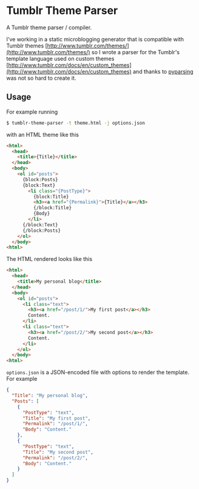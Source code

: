 # Tumblr Theme Parser
A Tumblr theme parser / compiler.

I've working in a static microblogging generator that is compatible with Tumblr themes [http://www.tumblr.com/themes/](http://www.tumblr.com/themes/) so I wrote a parser for the Tumblr's template language used on custom themes [http://www.tumblr.com/docs/en/custom_themes](http://www.tumblr.com/docs/en/custom_themes) and thanks to [pyparsing](http://pyparsing.wikispaces.com/) was not so hard to create it.

## Usage
For example running

```bash
$ tumblr-theme-parser -t theme.html -j options.json
```

with an HTML theme like this

```html
<html>
  <head>
    <title>{Title}</title>
  </head>
  <body>
    <ol id="posts">
      {block:Posts}
      {block:Text}
        <li class="{PostType}">
          {block:Title}
          <h3><a href="{Permalink}">{Title}</a></h3>
          {/block:Title}
          {Body}
        </li>
      {/block:Text}
      {/block:Posts}
    </ol>
  </body>
<html>
```

The HTML rendered looks like this

```html
<html>
  <head>
    <title>My personal blog</title>
  </head>
  <body>
    <ol id="posts">
      <li class="text">
        <h3><a href="/post/1/">My first post</a></h3>
        Content.
      </li>
      <li class="text">
        <h3><a href="/post/2/">My second post</a></h3>
        Content.
      </li>
    </ol>
  </body>
<html>
```

`options.json` is a JSON-encoded file with options to render the template. For example

```json
{
  "Title": "My personal blog",
  "Posts": [
    {
      "PostType": "text",
      "Title": "My first post",
      "Permalink": "/post/1/",
      "Body": "Content."
    },
    {
      "PostType": "text",
      "Title": "My second post",
      "Permalink": "/post/2/",
      "Body": "Content."
    }
  ]
}
```
